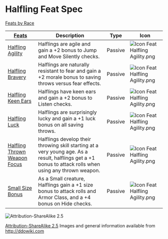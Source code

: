 # Halfling Feat Spec

[Feats by Race](RacialFeatSpec.html)

|[ ][existingFeat] [Feats][result] | Description | Type | Icon |
|-----|-----|-----|-----|
|[Halfling Agility][halfling_agility] | Halflings are agile and gain a +2 bonus to Jump and Move Silently checks. | Passive | ![Icon Feat Halfling Agility.png](http://ddowiki.com/images/Icon_Feat_Halfling_Agility.png)
|[Halfling Bravery](http://ddowiki.com/page/Halfling_Bravery) | Halflings are naturally resistant to fear and gain a +2 morale bonus to saving throws versus fear effects. | Passive | ![Icon Feat Halfling Agility.png](http://ddowiki.com/images/Icon_Feat_Halfling_Agility.png)
|[Halfling Keen Ears](http://ddowiki.com/page/Halfling_Keen_Ears) | Halflings have keen ears and gain a +2 bonus to Listen checks. | Passive | ![Icon Feat Halfling Agility.png](http://ddowiki.com/images/Icon_Feat_Halfling_Agility.png)
|[Halfling Luck](http://ddowiki.com/page/Halfling_Luck) | Halflings are surprisingly lucky and gain a +1 luck bonus on all saving throws. | Passive | ![Icon Feat Halfling Agility.png](http://ddowiki.com/images/Icon_Feat_Halfling_Agility.png)
|[Halfling Thrown Weapon Focus](http://ddowiki.com/page/Halfling_Thrown_Weapon_Focus) | Halflings develop their throwing skill starting at a very young age. As a result, halflings get a +1 bonus to attack rolls when using any thrown weapon. | Passive | ![Icon Feat Halfling Agility.png](http://ddowiki.com/images/Icon_Feat_Halfling_Agility.png)
|[Small Size Bonus](http://ddowiki.com/page/Halfling_Size_Bonus) | As a Small creature, Halflings gain a +1 size bonus to attack rolls and Armor Class, and a +4 bonus on Hide checks. | Passive | ![Icon Feat Halfling Agility.png](http://ddowiki.com/images/Icon_Feat_Halfling_Agility.png)


[existingFeat]: - "c:verify-rows=#feat:verifyRacialFeats()"
[_matchStrategy_]: - "c:matchStrategy=KeyMatch"
[result]: - "?=#feat"
[halfling_agility]: http://ddowiki.com/page/Halfling_Agility_(feat)
[elf_feat]: http://www.ddowiki.com/edit/Elf_(feat)?redlink=1 "Elf (feat) (page does not exist)"
[elf_race]: http://www.ddowiki.com/page/Elf "Elf"
[sunelf_race]: http://www.ddowiki.com/page/Sun_Elf_(Morninglord) "Sun Elf (Morninglord)"
![Attribution-ShareAlike 2.5](/images/somerights20.png)

[Attribution-ShareAlike 2.5](https://creativecommons.org/licenses/by-sa/2.5/) Images and general information available from http://ddowiki.com
